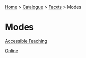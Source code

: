 [Home](../../../README.md) > [Catalogue](../../../Patterns_catalogue.md) > [Facets](../facets.md) > Modes
# Modes

[Accessible Teaching](Accessible_Teaching.md)

[Online](Online.md)


